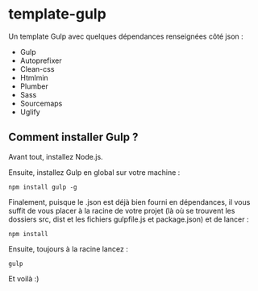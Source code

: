 # template-gulp

Un template Gulp avec quelques dépendances renseignées côté json :

- Gulp
- Autoprefixer
- Clean-css
- Htmlmin
- Plumber
- Sass
- Sourcemaps
- Uglify

## Comment installer Gulp ?

Avant tout, installez Node.js.

Ensuite, installez Gulp en global sur votre machine : 

`npm install gulp -g`

Finalement, puisque le .json est déjà bien fourni en dépendances, il vous suffit de vous placer à la racine de votre projet (là où se trouvent les dossiers src, dist et les fichiers gulpfile.js et package.json) et de lancer :

`npm install`

Ensuite, toujours à la racine lancez :

`gulp`

Et voilà :)